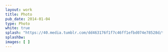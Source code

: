 ```yaml
---
layout: work
title: Photo
pub_date: 2014-01-04
type: Photo
white: true
splash: "https://40.media.tumblr.com/dd463176f1f7c46ff1efbd074e78528d/tumblr_npo17j5leS1snf70wo1_1280.png"
splashbw:
images: [ ]
---
```

